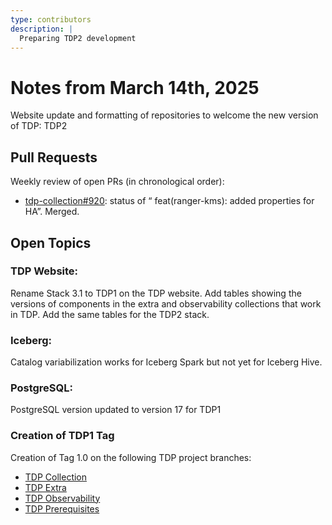 ```yaml
---
type: contributors
description: |
  Preparing TDP2 development
---
```


# Notes from March 14th, 2025
 
Website update and formatting of repositories to welcome the new version of TDP: TDP2

## Pull Requests

Weekly review of open PRs (in chronological order):

- [tdp-collection#920](https://github.com/TOSIT-IO/tdp-collection/pull/920): status of “ feat(ranger-kms): added properties for HA”. Merged.

## Open Topics

### TDP Website: 

Rename Stack 3.1 to TDP1 on the TDP website.
Add tables showing the versions of components in the extra and observability collections that work in TDP.
Add the same tables for the TDP2 stack.

### Iceberg: 

Catalog variabilization works for Iceberg Spark but not yet for Iceberg Hive.

### PostgreSQL:

PostgreSQL version updated to version 17 for TDP1

### Creation of TDP1 Tag

Creation of Tag 1.0 on the following TDP project branches: 
- [TDP Collection](https://github.com/TOSIT-IO/tdp-collection)
- [TDP Extra](https://github.com/TOSIT-IO/tdp-collection-extras)
- [TDP Observability](https://github.com/TOSIT-IO/tdp-observability)
- [TDP Prerequisites](https://github.com/TOSIT-IO/tdp-collection-prerequisites)
